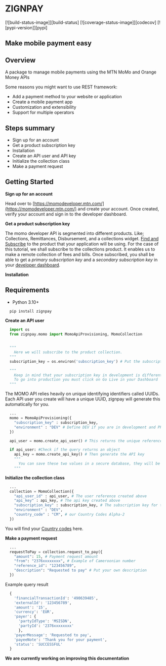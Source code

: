 # ZIGNPAY

[![build-status-image]][build-status]
[![coverage-status-image]][codecov]
[![pypi-version]][pypi]

## Make mobile payment easy

## Overview

A package to manage mobile payments using the MTN MoMo and Orange Money APIs

Some reasons you might want to use REST framework:

* Add a payment method to your website or application
* Create a mobile payment app
* Customization and extensibility
* Support for multiple operators

## Steps summary

* Sign up for an account
* Get a product subscription key
* Installation
* Create an API user and API key
* Initialize the collection class
* Make a payment request

## Getting Started

__Sign up for an account__

Head over to [https://momodeveloper.mtn.com/](https://momodeveloper.mtn.com/) and create your account. Once created, verify your account and sign in to the developer dashboard.

__Get a product subscription key__

The momo developer API is segmented into different products. Like; Collections, Remittances, Disbursement, and a collections widget. [Find and Subscribe](https://momodeveloper.mtn.com/products) to the product that your application will be using. For the case of this tutorial, we shall subscribe to the collections product. It enables us to make a remote collection of fees and bills. Once subscribed, you shall be able to get a _primary subscription key_ and a _secondary subscription key_ in your [developer dashboard](https://momodeveloper.mtn.com/developer).

__Installation__

## Requirements

* Python 3.10+

```bash
  pip install zignpay
```

__Create an API user__

```python
  import os
  from zignpay.momo import MomoApiProvisioning, MomoCollection


  """
    Here we will subscribe to the product collection.
  """  
  subscription_key = os.environ('subscription_key') # Put the subscription key that you copied

  """
    Keep in mind that your subscription key in development is different in production,
    To go into production you must click on Go Live in your Dashboard
  """
```

The MOMO API relies heavily on unique identifying identifiers called UUIDs. Each API user you create will have a unique UUID, zignpay will generate this automatically for you.

```python
  ...
  momo = MomoApiProvisioning({
    "subscription_key" : subscription_key, 
    "environment" : "DEV" # Define DEV if you are in development and PROD if you are in production
  })

  api_user = momo.create_api_user() # This returns the unique reference (UUID) of the created API user

  if api_user: #Check if the query returns an object
    api_key = momo.create_api_key() # Then generate the API key
    """
      You can save these two values ​​in a secure database, they will be necessary later.
    """
```

__Initialize the collection class__

```python
  ...
  collection = MomoCollection({
    "api_user_id" : api_user, # The user reference created above
    "api_key" : api_key, # The api key created above
    "subscription_key" : subscription_key, # The subscription key for the collection product
    "environment" : "DEV",
    "country_code" : "CM", # our Country Codes Alpha-2
  })
```

You will find your [Country codes](https://www.iban.com/country-codes) here.

__Make a payment request__

```python
  ...
  requestToPay = collection.request_to_pay({
    "amount": 15, # Payment request amount
    "from": "2376xxxxxxxx", # Example of Cameroonian number
    "reference_id": "123456789", 
    "description": "Requested to pay" # Put your own description
  })
```

Example query result

```python
  {
    'financialTransactionId': '490639485', 
    'externalId': '123456789', 
    'amount': '15', 
    'currency': 'EUR', 
    'payer': {
      'partyIdType': 'MSISDN', 
      'partyId': '2376xxxxxxxx'
      }, 
    'payerMessage': 'Requested to pay', 
    'payeeNote': 'Thank you for your payment', 
    'status': 'SUCCESSFUL'
  }
```

__We are currently working on improving this documentation__
